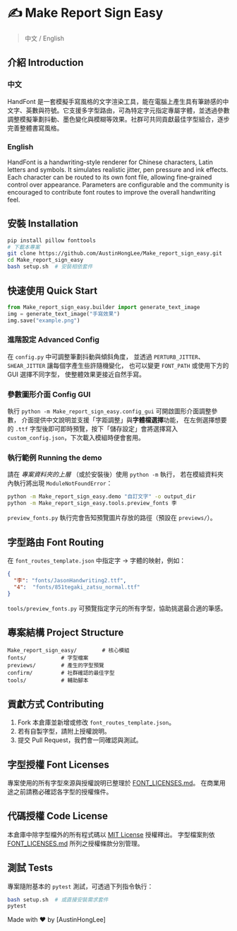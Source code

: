 # ✍️ Make Report Sign Easy

> 中文 / English

## 介紹 Introduction

### 中文
HandFont 是一套模擬手寫風格的文字渲染工具，能在電腦上產生具有筆跡感的中文字、英數與符號。它支援多字型路由，可為特定字元指定專屬字體，並透過參數調整模擬筆劃抖動、墨色變化與模糊等效果。社群可共同貢獻最佳字型組合，逐步完善整體書寫風格。

### English
HandFont is a handwriting-style renderer for Chinese characters, Latin letters and symbols. It simulates realistic jitter, pen pressure and ink effects. Each character can be routed to its own font file, allowing fine‑grained control over appearance. Parameters are configurable and the community is encouraged to contribute font routes to improve the overall handwriting feel.

## 安裝 Installation
```bash
pip install pillow fonttools
# 下載本專案
git clone https://github.com/AustinHongLee/Make_report_sign_easy.git
cd Make_report_sign_easy
bash setup.sh  # 安裝相依套件
```

## 快速使用 Quick Start
```python
from Make_report_sign_easy.builder import generate_text_image
img = generate_text_image("手寫效果")
img.save("example.png")
```

### 進階設定 Advanced Config
在 `config.py` 中可調整筆劃抖動與傾斜角度，
並透過 `PERTURB_JITTER`、`SHEAR_JITTER` 讓每個字產生些許隨機變化，
也可以變更 `FONT_PATH` 或使用下方的 GUI 選擇不同字型，
使整體效果更接近自然手寫。

### 參數圖形介面 Config GUI
執行 `python -m Make_report_sign_easy.config_gui` 可開啟圖形介面調整參數，
介面提供中文說明並支援「字距調整」與**字體檔選擇**功能，
在左側選擇想要的 `.ttf` 字型後即可即時預覽，按下「儲存設定」會將選擇寫入
`custom_config.json`，下次載入模組時便會套用。

### 執行範例 Running the demo
請在 *專案資料夾的上層* （或於安裝後）使用 `python -m` 執行，
若在模組資料夾內執行將出現 `ModuleNotFoundError`：

```bash
python -m Make_report_sign_easy.demo "自訂文字" -o output_dir
python -m Make_report_sign_easy.tools.preview_fonts 李
```
`preview_fonts.py` 執行完會告知預覽圖片存放的路徑（預設在 `previews/`）。

## 字型路由 Font Routing
在 `font_routes_template.json` 中指定字 → 字體的映射，例如：
```json
{
  "李": "fonts/JasonHandwriting2.ttf",
  "4":  "fonts/851tegaki_zatsu_normal.ttf"
}
```
`tools/preview_fonts.py` 可預覽指定字元的所有字型，協助挑選最合適的筆感。

## 專案結構 Project Structure
```
Make_report_sign_easy/        # 核心模組
fonts/           # 字型檔案
previews/        # 產生的字型預覽
confirm/         # 社群確認的最佳字型
tools/           # 輔助腳本
```

## 貢獻方式 Contributing
1. Fork 本倉庫並新增或修改 `font_routes_template.json`。
2. 若有自製字型，請附上授權說明。
3. 提交 Pull Request，我們會一同確認與測試。

## 字型授權 Font Licenses
專案使用的所有字型來源與授權說明已整理於 [FONT_LICENSES.md](FONT_LICENSES.md)。
在商業用途之前請務必確認各字型的授權條件。

## 代碼授權 Code License
本倉庫中除字型檔外的所有程式碼以 [MIT License](LICENSE) 授權釋出。
字型檔案則依 [FONT_LICENSES.md](FONT_LICENSES.md) 所列之授權條款分別管理。

## 測試 Tests
專案隨附基本的 `pytest` 測試，可透過下列指令執行：

```bash
bash setup.sh  # 或直接安裝需求套件
pytest
```

Made with ❤️ by [AustinHongLee]
